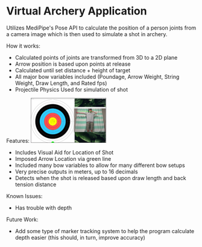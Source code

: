 # Virtual Archery Application
Utilizes MediPipe's Pose API to calculate the position of a person joints from a camera image which is then used to simulate a shot in archery.

How it works:

 - Calculated points of joints are transformed from 3D to a 2D plane
 - Arrow position is based upon points at release
 - Calculated until set distance + height of target
 - All major bow variables included (Poundage, Arrow Weight, String Weight, Draw Length, and Rated fps)
 - Projectile Physics Used for simulation of shot

Features:
<img src="demo_photo.png" alt="Photo of UI" width="200"/>
 - Includes Visual Aid for Location of Shot
 - Imposed Arrow Location via green line
 - Included many bow variables to allow for many different bow setups
 - Very precise outputs in meters, up to 16 decimals
 - Detects when the shot is released based upon draw length and back tension distance

Known Issues:

 - Has trouble with depth

Future Work:

 - Add some type of marker tracking system to help the program calculate depth easier (this should, in turn, improve accuracy)
